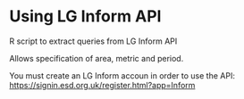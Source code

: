 # Using LG Inform API 
R script to extract queries from LG Inform API

Allows specification of area, metric and period. 

You must create an LG Inform accoun in order to use the API:
https://signin.esd.org.uk/register.html?app=Inform
